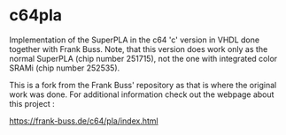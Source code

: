 # c64pla
Implementation of the SuperPLA in the c64 'c' version in VHDL done together with Frank Buss. Note, that this version does work only as the normal SuperPLA (chip number 251715), not the one with integrated color SRAMi (chip number 252535).

This is a fork from the Frank Buss' repository as that is where the original work was done. For additional information check out the webpage about this project :

https://frank-buss.de/c64/pla/index.html

